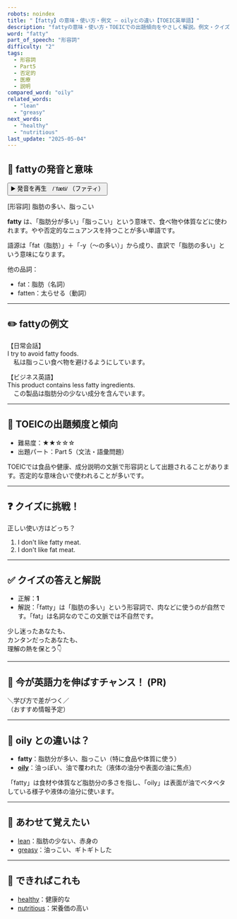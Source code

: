 ```yaml
---
robots: noindex
title: "【fatty】の意味・使い方・例文 ― oilyとの違い【TOEIC英単語】"
description: "fattyの意味・使い方・TOEICでの出題傾向をやさしく解説。例文・クイズ付きでoilyとの違いもわかりやすく学べます。"
word: "fatty"
part_of_speech: "形容詞"
difficulty: "2"
tags:
  - 形容詞
  - Part5
  - 否定的
  - 医療
  - 説明
compared_word: "oily"
related_words:
  - "lean"
  - "greasy"
next_words:
  - "healthy"
  - "nutritious"
last_update: "2025-05-04"
---
```


## 🔰 fattyの発音と意味

<button class="play-audio" onclick="playTTS('fatty')">
  <span class="play-audio-main">
    ▶️ 発音を再生　/ˈfæti/
  </span>
  <span class="play-audio-sub">
    （ファティ）
  </span>
</button>

[形容詞] 脂肪の多い、脂っこい

**fatty** は、「脂肪分が多い」「脂っこい」という意味で、食べ物や体質などに使われます。やや否定的なニュアンスを持つことが多い単語です。

語源は「fat（脂肪）」＋「-y（～の多い）」から成り、直訳で「脂肪の多い」という意味になります。

他の品詞：  
- fat：脂肪（名詞）
- fatten：太らせる（動詞）

---

## ✏️ fattyの例文

【日常会話】  
I try to avoid fatty foods.  
　私は脂っこい食べ物を避けるようにしています。

【ビジネス英語】  
This product contains less fatty ingredients.  
　この製品は脂肪分の少ない成分を含んでいます。

---

## 🎯 TOEICの出題頻度と傾向

- 難易度：★★☆☆☆
- 出題パート：Part 5（文法・語彙問題）

TOEICでは食品や健康、成分説明の文脈で形容詞として出題されることがあります。否定的な意味合いで使われることが多いです。

---

## ❓ クイズに挑戦！

正しい使い方はどっち？

1. I don't like fatty meat.  
2. I don't like fat meat.

---

## ✅ クイズの答えと解説

- 正解：**1**
- 解説：「fatty」は「脂肪の多い」という形容詞で、肉などに使うのが自然です。「fat」は名詞なのでこの文脈では不自然です。

少し迷ったあなたも、  
カンタンだったあなたも、  
理解の熱を保とう👇️

---

## 🚀 今が英語力を伸ばすチャンス！ (PR)

<div class="info-center">
＼学び方で差がつく／<br>  
（おすすめ情報予定）
</div>

---

## 🤔  oily との違いは？

- **fatty**：脂肪分が多い、脂っこい（特に食品や体質に使う）
- **[oily](/word/oily/)**：油っぽい、油で覆われた（液体の油分や表面の油に焦点）

「fatty」は食材や体質など脂肪分の多さを指し、「oily」は表面が油でベタベタしている様子や液体の油分に使います。

---

## 🧩 あわせて覚えたい

- [lean](/word/lean/)：脂肪の少ない、赤身の
- [greasy](/word/greasy/)：油っこい、ギトギトした

---

## 📖 できればこれも

- [healthy](/word/healthy/)：健康的な
- [nutritious](/word/nutritious/)：栄養価の高い

<!-- cvid: aid46_bid15 -->
